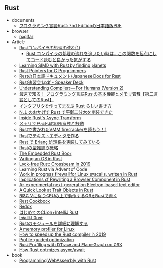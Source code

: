 ## Rust

+ documents
    + [プログラミング言語Rust: 2nd Editionの日本語版PDF](https://y-yu.github.io/trpl-2nd-pdf/book.pdf)
+ browser
    + [naglfar](https://github.com/maekawatoshiki/naglfar)
+ Article
    + [Rustコンパイラの処理の流れ(1)](https://medium.com/@11Takanori/rust%E3%82%B3%E3%83%B3%E3%83%91%E3%82%A4%E3%83%A9%E3%81%AE%E5%87%A6%E7%90%86%E3%81%AE%E6%B5%81%E3%82%8C-1-23ae7429ec10)
        + [Rust コンパイラの処理の流れを追いたい時は，この関数を起点にしてコード読むと良かった気がする](https://twitter.com/Linda_pp/status/995902597029482496)
    + [Learning SIMD with Rust by finding planets](https://medium.com/@Razican/learning-simd-with-rust-by-finding-planets-b85ccfb724c3)
    + [Rust Pointers for C Programmers](http://blahg.josefsipek.net/?p=580)
    + [Rustの日本語ドキュメント/Japanese Docs for Rust](https://doc.rust-jp.rs/)
    + [Rust速習会1.pdf - Speaker Deck](https://speakerdeck.com/qnighy/rustsu-xi-hui-1)
    + [Understanding Compilers — For Humans (Version 2)](https://towardsdatascience.com/understanding-compilers-for-humans-version-2-157f0edb02dd)
    + [最速で知る！ プログラミング言語Rustの基本機能とメモリ管理【第二言語としてのRust】](https://employment.en-japan.com/engineerhub/entry/2017/07/10/110000)
    + [インタプリタを作ってまなぶ Rust らしい書き方](https://yuk1tyd.hatenablog.com/entry/2018/08/03/184806)
    + [NLL のおかげで Rust で平衡二分木を実装できた](https://nojima.hatenablog.com/entry/2018/11/20/080000)
    + [Inside Rust's Async Transform](https://blag.nemo157.com/2018/12/09/inside-rusts-async-transform.html)
    + [メモリで見るRustの所有権と移動](https://mrsekut.site/?p=3280)
    + [Rustで書かれたVMM firecrackerを読もう！1](https://tomo-wait-for-it-yuki.hatenablog.com/entry/2018/12/12/214332)
    + [Rustでテキストエディタを作る](https://qiita.com/hatoo@github/items/905a19a98876e7446edf)
    + [Rust で Erlang 処理系を実装してみている](https://medium.com/@szktty/rust-%E3%81%A7-erlang-%E5%87%A6%E7%90%86%E7%B3%BB%E3%82%92%E5%AE%9F%E8%A3%85%E3%81%97%E3%81%A6%E3%81%BF%E3%81%A6%E3%81%84%E3%82%8B-d5e3edb25b82)
    + [Rustの型推論の概略](https://qnighy.hatenablog.com/entry/2017/06/05/070000)
    + [The Embedded Rust Book](https://tomoyuki-nakabayashi.github.io/book/intro/index.html)
    + [Writing an OS in Rust](https://os.phil-opp.com/advanced-paging/)
    + [Lock-free Rust: Crossbeam in 2019](https://stjepang.github.io/2019/01/29/lock-free-rust-crossbeam-in-2019.html)
    + [Learning Rust via Advent of Code](https://www.forrestthewoods.com/blog/learning-rust-via-advent-of-code/)
    + [Work in progress firewall for Linux syscalls, written in Rust](https://github.com/polaris64/syswall)
    + [Implications of Rewriting a Browser Component in Rust](https://hacks.mozilla.org/2019/02/rewriting-a-browser-component-in-rust/)
    + [An experimental next-generation Electron-based text editor](https://github.com/atom/xray)
    + [A Quick Look at Trait Objects in Rust](https://tratt.net/laurie/blog/entries/a_quick_look_at_trait_objects_in_rust.html)
    + [RISC Vに従うCPUの上で動作するOSをRustで書く](https://moraprogramming.hateblo.jp/entry/2019/03/17/165802)
    + [Rust Cookbook](https://rust-lang-nursery.github.io/rust-cookbook/)
    + [Redox](https://www.redox-os.org/)
    + [はじめてのCLion+IntelliJ Rust](https://blog.jetbrains.com/jp/2019/03/22/1797)
    + [IntelliJ Rust](https://intellij-rust.github.io/)
    + [Rustのモジュールを詳細に理解する](https://qnighy.hatenablog.com/entry/2019/05/06/190000)
    + [A memory profiler for Linux](https://github.com/nokia/memory-profiler)
    + [How to speed up the Rust compiler in 2019](https://blog.mozilla.org/nnethercote/2019/07/17/how-to-speed-up-the-rust-compiler-in-2019/)
    + [Profile-guided optimization](https://blog.rust-lang.org/2019/08/15/Rust-1.37.0.html#profile-guided-optimization)
    + [Rust Profiling with DTrace and FlameGraph on OSX](http://carol-nichols.com/2017/04/20/rust-profiling-with-dtrace-on-osx/)
    + [How Rust optimizes async/await ](https://tmandry.gitlab.io/blog/posts/optimizing-await-1/)
+ book
    + [Programming WebAssembly with Rust](https://pragprog.com/book/khrust/programming-webassembly-with-rust)
